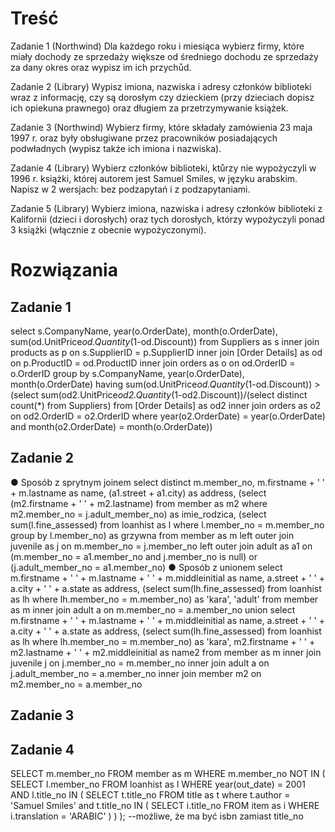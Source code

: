 # Treść
Zadanie 1 (Northwind)
Dla każdego roku i miesiąca wybierz firmy, które miały dochody ze sprzedaży większe od
średniego dochodu ze sprzedaży za dany okres oraz wypisz im ich przychůd.

Zadanie 2 (Library)
Wypisz imiona, nazwiska i adresy członków biblioteki wraz z informację, czy są dorosłym czy
dzieckiem (przy dzieciach dopisz ich opiekuna prawnego) oraz długiem za przetrzymywanie
książek.

Zadanie 3 (Northwind)
Wybierz firmy, które składały zamówienia 23 maja 1997 r. oraz były obsługiwane przez
pracowników posiadających podwładnych (wypisz także ich imiona i nazwiska).

Zadanie 4 (Library)
Wybierz członków biblioteki, ktůrzy nie wypożyczyli w 1996 r. książki, której autorem jest
Samuel Smiles, w języku arabskim. Napisz w 2 wersjach: bez podzapytań i z
podzapytaniami.

Zadanie 5 (Library)
Wybierz imiona, nazwiska i adresy członków biblioteki z Kalifornii (dzieci i dorosłych) oraz
tych dorosłych, którzy wypożyczyli ponad 3 książki (włącznie z obecnie wypożyczonymi).

# Rozwiązania

## Zadanie 1
select s.CompanyName, year(o.OrderDate), month(o.OrderDate),
sum(od.UnitPrice*od.Quantity*(1-od.Discount))
from Suppliers as s inner join products as p on s.SupplierID = p.SupplierID
 inner join [Order Details] as od on p.ProductID = od.ProductID
 inner join orders as o on od.OrderID = o.OrderID
group by s.CompanyName, year(o.OrderDate), month(o.OrderDate)
having sum(od.UnitPrice*od.Quantity*(1-od.Discount)) > (select
sum(od2.UnitPrice*od2.Quantity*(1-od2.Discount))/(select distinct count(*) from
Suppliers)
 from [Order Details] as od2 inner join orders as
o2 on od2.OrderID = o2.OrderID
 where year(o2.OrderDate) = year(o.OrderDate)
and month(o2.OrderDate) = month(o.OrderDate))

## Zadanie 2
● Sposób z sprytnym joinem
select distinct m.member_no, m.firstname + ' ' + m.lastname as name, (a1.street +
a1.city) as address,
 (select (m2.firstname + ' ' + m2.lastname) from member as m2 where
m2.member_no = j.adult_member_no) as imie_rodzica,
 (select sum(l.fine_assessed) from loanhist as l where l.member_no =
m.member_no group by l.member_no) as grzywna
from member as m
 left outer join juvenile as j on m.member_no = j.member_no
 left outer join adult as a1 on (m.member_no = a1.member_no and j.member_no
is null) or (j.adult_member_no = a1.member_no)
● Sposób z unionem
select m.firstname + ' ' + m.lastname + ' ' + m.middleinitial as name,
 a.street + ' ' + a.city + ' ' + a.state as address,
 (select sum(lh.fine_assessed) from loanhist as lh
 where lh.member_no = m.member_no) as 'kara', 'adult'
from member as m
inner join adult a on m.member_no = a.member_no
union
select m.firstname + ' ' + m.lastname + ' ' + m.middleinitial as name,
 a.street + ' ' + a.city + ' ' + a.state as address,
 (select sum(lh.fine_assessed) from loanhist as lh
 where lh.member_no = m.member_no) as 'kara',
 m2.firstname + ' ' + m2.lastname + ' ' + m2.middleinitial as name2
from member as m
 inner join juvenile j on j.member_no = m.member_no
 inner join adult a on j.adult_member_no = a.member_no
 inner join member m2 on m2.member_no = a.member_no
 
## Zadanie 3

## Zadanie 4
SELECT m.member_no
FROM member as m
WHERE m.member_no NOT IN (
 SELECT l.member_no
 FROM loanhist as l
 WHERE year(out_date) = 2001 AND
 l.title_no IN (
 SELECT t.title_no
 FROM title as t
 where t.author = 'Samuel Smiles' and
 t.title_no IN (
 SELECT i.title_no
 FROM item as i
 WHERE i.translation = 'ARABIC'
 )
 )
 ); --możliwe, że ma być isbn zamiast title_no
